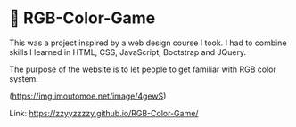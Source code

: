 # 🌈 RGB-Color-Game
This was a project inspired by a web design course I took. I had to combine skills I learned in HTML, CSS, JavaScript, Bootstrap and JQuery.

The purpose of the website is to let people to get familiar with RGB color system.

(https://img.imoutomoe.net/image/4gewS)

Link: https://zzyyzzzzy.github.io/RGB-Color-Game/
